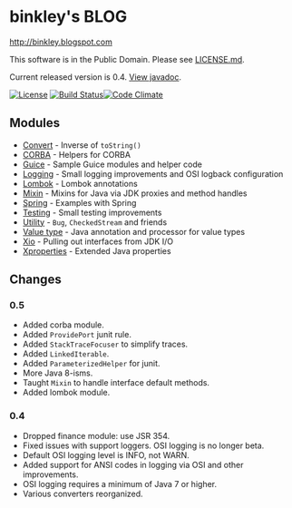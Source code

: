binkley's BLOG
==============

<http://binkley.blogspot.com>

This software is in the Public Domain.  Please see [LICENSE.md](LICENSE.md).

Current released version is 0.4.  [View javadoc](//binkley.github.io/binkley/).

[![License](http://img.shields.io/badge/license-PD-blue.svg?style=flat)](http://unlicense.org) [![Build Status](http://img.shields.io/travis/binkley/binkley.svg?style=flat)](https://travis-ci.org/binkley/binkley)[![Code Climate](https://codeclimate.com/github/binkley/binkley/badges/gpa.svg?style=flat)](https://codeclimate.com/github/binkley/binkley)

## Modules

* [Convert](convert/) - Inverse of `toString()`
* [CORBA](corba/) - Helpers for CORBA
* [Guice](guice/) - Sample Guice modules and helper code
* [Logging](logging/) - Small logging improvements and OSI logback configuration
* [Lombok](lombok/) - Lombok annotations
* [Mixin](mixin/) - Mixins for Java via JDK proxies and method handles
* [Spring](spring/) - Examples with Spring
* [Testing](testing/) - Small testing improvements
* [Utility](util/) - `Bug`, `CheckedStream` and friends
* [Value type](value-type/) - Java annotation and processor for value types
* [Xio](xio/) - Pulling out interfaces from JDK I/O
* [Xproperties](xprops/) - Extended Java properties

## Changes

### 0.5

* Added corba module.
* Added `ProvidePort` junit rule.
* Added `StackTraceFocuser` to simplify traces.
* Added `LinkedIterable`.
* Added `ParameterizedHelper` for junit.
* More Java 8-isms.
* Taught `Mixin` to handle interface default methods.
* Added lombok module.

### 0.4

* Dropped finance module: use JSR 354.
* Fixed issues with support loggers.  OSI logging is no longer beta.
* Default OSI logging level is INFO, not WARN.
* Added support for ANSI codes in logging via OSI and other improvements.
* OSI logging requires a minimum of Java 7 or higher.
* Various converters reorganized.
